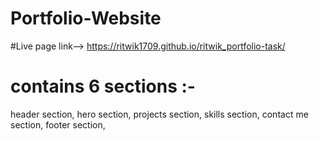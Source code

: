 # Portfolio-Website 
#Live page link--> https://ritwik1709.github.io/ritwik_portfolio-task/

# contains 6 sections :-
header section,
hero section,
projects section,
skills section,
contact me section,
footer section,
